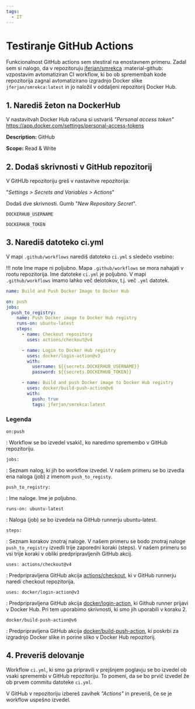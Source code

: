```yaml
---
tags:
  - IT
---
```


# Testiranje GitHub Actions

Funkcionalnost GitHub actions sem stestiral na enostavnem primeru. Zadal sem si nalogo, da v repozitoruju [jferjan/smrekca](https://github.com/jferjan/smrekca) :material-github: vzpostavim avtomatiziran CI workflow, ki bo ob spremembah kode repozitorija zagnal avtomatizirano izgradnjo Docker slike `jferjan/smrekca:latest` in jo naložil v oddaljeni repozitorij Docker Hub.


## 1. Narediš žeton na DockerHub

V nastavitvah Docker Hub računa si ustvariš *"Personal access token"*
https://app.docker.com/settings/personal-access-tokens

**Description:** GitHub

**Scope:** Read & Write

## 2. Dodaš skrivnosti v GitHub repozitorij

V GitHUb repozitoriju greš v nastavitve repozitorija: 

"*Settings > Secrets and Variables > Actions*"

Dodaš dve skrivnosti. Gumb "*New Repository Secret*".

`DOCKERHUB_USERNAME`

`DOCKERHUB_TOKEN`

## 3. Narediš datoteko ci.yml

V mapi `.github/workflows` narediš datoteko `ci.yml` s sledečo vsebino:

!!! note
    Ime mape ni poljubno. Mapa `.github/workflows` se mora nahajati v rootu repozitorija.
    Ime datoteke `ci.yml` je poljubno. 
    V mapi `.github/workflows` imamo lahko več delotokov, t.j. več `.yml` datotek.

``` yaml
name: Build and Push Docker Image to Docker Hub

on: push
jobs:
  push_to_registry:
    name: Push Docker image to Docker Hub registry
    runs-on: ubuntu-latest
    steps:
      - name: Checkout repository
        uses: actions/checkout@v4

      - name: Login to Docker Hub registry
        uses: docker/login-action@v3
        with:
          username: ${{secrets.DOCKERHUB_USERNAME}}
          password: ${{secrets.DOCKERHUB_TOKEN}}

      - name: Build and push Docker image to Docker Hub registry
        uses: docker/build-push-action@v6
        with:
          push: true
          tags: jferjan/smrekca:latest
```
### Legenda

`on:push`

: Workflow se bo izvedel vsakič, ko naredimo spremembo v GitHub repozitoriju. 

`jobs:`

: Seznam nalog, ki jih bo workflow izvedel. V našem primeru se bo izvedla ena naloga (job) z imenom `push_to_registy`.

`push_to_registry:`

: Ime naloge. Ime je poljubno.

`runs-on: ubuntu-latest`

: Naloga (job) se bo izvedela na GitHub runnerju ubuntu-latest. 

`steps:`

: Seznam korakov znotraj naloge. V našem primeru se bodo znotraj naloge `push_to_registry` izvedli trije zaporedni koraki (steps). V našem primeru so vsi trije koraki v obliki predpripravljenih GitHub akcij.

`uses: actions/checkout@v4`

: Predpripravljena GitHub akcija [actions/checkout](https://github.com/marketplace/actions/checkout), ki v GitHub runnerju naredi checkout repozitorija.

`uses: docker/login-action@v3`

: Predpripravljena GitHub akcija [docker/login-action](https://github.com/marketplace/actions/docker-login), ki Github runner prijavi v Docker Hub. Pri tem uporabimo skrivnosti, ki smo jih uporabili v koraku 2.

`docker/build-push-action@v6`

: Predpripravljena GitHub akcija [docker/build-push-action](https://github.com/marketplace/actions/build-and-push-docker-images), ki poskrbi za izgradnjo Docker slike in porine sliko v Docker Hub repozitorij.


## 4. Preveriš delovanje

Workflow `ci.yml`, ki smo ga pripravili v prejšnjem poglavju se bo izvedel ob vsaki spremembi v GitHub repozitoriju. To pomeni, da se bo prvič izvedel že ob prvem commitu datoteke `ci.yml`.

V GitHub v repozitoriju izbereš zavihek *"Actions"* in preveriš, če se je workflow uspešno izvedel.
